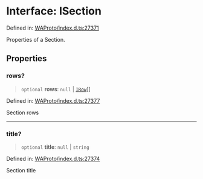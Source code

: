 # Interface: ISection

Defined in: [WAProto/index.d.ts:27371](https://github.com/Fokusdotid/bail/blob/3bd64a6fd6e8fc52d3ec9ba842534bed26103555/WAProto/index.d.ts#L27371)

Properties of a Section.

## Properties

### rows?

> `optional` **rows**: `null` \| [`IRow`](IRow.md)[]

Defined in: [WAProto/index.d.ts:27377](https://github.com/Fokusdotid/bail/blob/3bd64a6fd6e8fc52d3ec9ba842534bed26103555/WAProto/index.d.ts#L27377)

Section rows

***

### title?

> `optional` **title**: `null` \| `string`

Defined in: [WAProto/index.d.ts:27374](https://github.com/Fokusdotid/bail/blob/3bd64a6fd6e8fc52d3ec9ba842534bed26103555/WAProto/index.d.ts#L27374)

Section title
